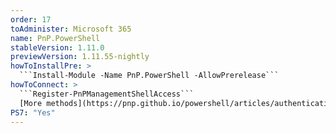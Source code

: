 ```yaml
---
order: 17
toAdminister: Microsoft 365
name: PnP.PowerShell
stableVersion: 1.11.0
previewVersion: 1.11.55-nightly
howToInstallPre: >
  ```Install-Module -Name PnP.PowerShell -AllowPrerelease```
howToConnect: >
  ```Register-PnPManagementShellAccess```
  [More methods](https://pnp.github.io/powershell/articles/authentication.html)
PS7: "Yes"
---
```

